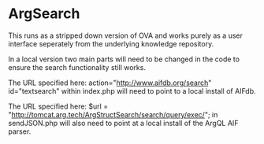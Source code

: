 # ArgSearch

This runs as a stripped down version of OVA and works purely as a user interface seperately from the underlying knowledge repository. 

In a local version two main parts will need to be changed in the code to ensure the search functionality still works. 

The URL specified here: action="http://www.aifdb.org/search" id="textsearch" within index.php will need to point to a local install of AIFdb.
  
The URL specified here: $url = "http://tomcat.arg.tech/ArgStructSearch/search/query/exec/"; in sendJSON.php will also need to point at a local install of the ArgQL AIF parser. 
